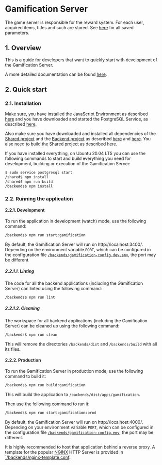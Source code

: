 # Gamification Server

The game server is responsible for the reward system. For each user, acquired items, titles and such are stored. See [here](../../../backends/apps/gamification/src/game-logic/entities/user-game-sheet.entity.ts) for all saved parameters.

## 1. Overview

This is a guide for developers that want to quickly start with development of the Gamification Server.

A more detailed documentation can be found [here](../../../docs/gamification/README.md).

## 2. Quick start

### 2.1. Installation

Make sure, you have installed the JavaScript Environment as described [here](../../../docs/environment-setup.md#1-setup-javascript-runtime-environment) and you have downloaded and started the PostgreSQL Service, as described [here](../../../docs/environment-setup.md#2-postgresql-database).

Also make sure you have downloaded and installed all dependencies of the [Shared project](../../../shared/README.md) and the [Backend project](../../README.md) as described [here](../../../shared/README.md#21-installation) and [here](../../README.md#21-installation).
You also need to build the [Shared project](../../../shared/README.md) as described [here](../../../shared/README.md#22-building).

If you have installed everything, on Ubuntu 20.04 LTS you can use the following commands to start and build everything you need for development, building or execution of the Gamification Server:

```bash
$ sudo service postgresql start
/shared$ npm install
/shared$ npm run build
/backends$ npm install
```

### 2.2. Running the application

#### 2.2.1. Development

To run the application in development (watch) mode, use the following command:

```bash
/backends$ npm run start:gamification
```

By default, the Gamification Server will run on http://localhost:3400/.
Depending on the environment variable `PORT`, which can be configured in the configuration file [`/backends/gamification-config.dev.env`](../../gamification-config.dev.env), the port may be different.

##### 2.2.1.1. Linting

The code for all the backend applications (including the Gamification Server) can linted using the following command:

```bash
/backends$ npm run lint
```

##### 2.2.1.2. Cleaning

The workspace for all backend applications (including the Gamification Server) can be cleaned up using the following command:

```bash
/backends$ npm run clean
```

This will remove the directories `/backends/dist` and `/backends/build` with all its files.

#### 2.2.2. Production

To run the Gamification Server in production mode, use the following command to build it:

```bash
/backends$ npm run build:gamification
```

This will build the application to `/backends/dist/apps/gamification`.

Then use the following command to run it:

```bash
/backends$ npm run start:gamification:prod
```

By default, the Gamification Server will run on http://localhost:4000/.
Depending on your environment variable `PORT`, which can be configured in the configuration file [`/backends/gamification-config.env`](../../gamification-config.env), the port may be different.

It is highly recommended to host that application behind a reverse proxy.
A template for the popular [NGINX](https://github.com/nginx/nginx) HTTP Server is provided in [`/backends/nginx-template.conf](../../nginx-template.conf).
